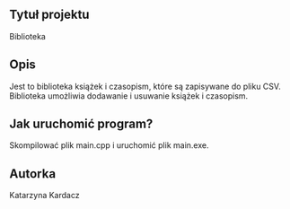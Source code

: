 ## Tytuł projektu

Biblioteka

## Opis

Jest to biblioteka książek i czasopism, które są zapisywane do pliku CSV.\
Biblioteka umożliwia dodawanie i usuwanie książek i czasopism.

## Jak uruchomić program?

Skompilować plik main.cpp i uruchomić plik main.exe.

## Autorka

Katarzyna Kardacz
